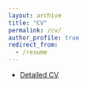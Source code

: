 ```yaml
---
layout: archive
title: "CV"
permalink: /cv/
author_profile: true
redirect_from:
  - /resume
---
```


* <a href="https://drive.google.com/drive/folders/1R4_sO4ds7iqxzB-gNzd6vf1nJkh4XAgB?usp=drive_link" target="_blank">Detailed CV</a>
